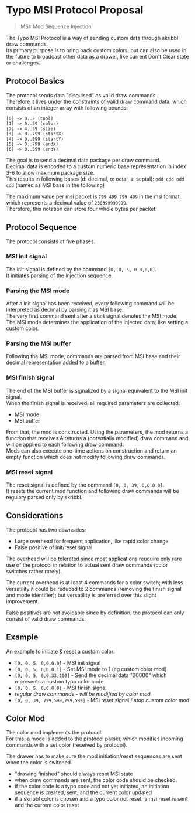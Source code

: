 # Typo MSI Protocol Proposal

> MSI: Mod Sequence Injection

The Typo MSI Protocol is a way of sending custom data through skribbl draw commands.  
Its primary purpose is to bring back custom colors, but can also be used in the future to broadcast other data as a drawer, like current Don't Clear state or challenges.

## Protocol Basics
The protocol sends data "disguised" as valid draw commands.  
Therefore it lives under the constraints of valid draw command data, which consists of an integer array with following bounds:

```
[0] -> 0..2 (tool)
[1] -> 0..39 (color)
[2] -> 4..39 (size)
[3] -> 0..799 (startX)
[4] -> 0..599 (startY)
[5] -> 0..799 (endX)
[6] -> 0..599 (endY)
```

The goal is to send a decimal data package per draw command.  
Decimal data is encoded to a custom numeric base representation in index 3-6 to allow maximum package size.  
This results in following bases (d: decimal, o: octal, s: septal):
`odd cdd odd cdd` (named as MSI base in the following)

The maximum value per msi packet is `799 499 799 499` in the msi format, which represents a decimal value of `230399999999`.  
Therefore, this notation can store four whole bytes per packet.

## Protocol Sequence
The protocol consists of five phases.
### MSI init signal
The init signal is defined by the command `[0, 0, 5, 0,0,0,0]`.  
It initiates parsing of the injection sequence.
### Parsing the MSI mode
After a init signal has been received, every following command will be interpreted as decimal by parsing it as MSI base.  
The very first command sent after a start signal denotes the MSI mode.  
The MSI mode determines the application of the injected data; like setting a custom color.
### Parsing the MSI buffer
Following the MSI mode, commands are parsed from MSI base and their decimal representation added to a buffer.
### MSI finish signal
The end of the MSI buffer is signalized by a signal equivalent to the MSI init signal.  
When the finish signal is received, all required parameters are collected:
- MSI mode
- MSI buffer

From that, the mod is constructed.
Using the parameters, the mod returns a function that receives & returns a (potentially modified) draw command and will be applied to each following draw command.  
Mods can also execute one-time actions on construction and return an empty function which does not modify following draw commands.
### MSI reset signal
The reset signal is defined by the command `[0, 0, 39, 0,0,0,0]`.  
It resets the current mod function and following draw commands will be regulary parsed only by skribbl.

## Considerations
The protocol has two downsides:
- Large overhead for frequent application, like rapid color change
- False positive of init/reset signal

The overhead will be tolerated since most applications reuquire only rare use of the protocol in relation to actual sent draw commands (color switches rather rarely).

The current overhead is at least 4 commands for a color switch; with less versatility it could be reduced to 2 commands (removing the finish signal and mode identifier); but versatility is preferred over this slight improvement.

False positives are not avoidable since by definition, the protocol can only consist of valid draw commands.

## Example
An example to initiate & reset a custom color:
- `[0, 0, 5, 0,0,0,0]` - MSI init signal
- `[0, 0, 5, 0,0,0,1]` - Set MSI mode to 1 (eg custom color mod)
- `[0, 0, 5, 0,0,33,200]` - Send the decimal data "20000" which represents a custom typo color code
- `[0, 0, 5, 0,0,0,0]` - MSI finish signal  
-  *regular draw commands - will be modified by color mod*
- `[0, 0, 39, 799,599,799,599]` - MSI reset signal / stop custom color mod

## Color Mod
The color mod implements the protocol.  
For this, a mode is added to the protocol parser, which modifies incoming commands with a set color (received by protocol).

The drawer has to make sure the mod initiation/reset sequences are sent when the color is switched.
- "drawing finished" should always reset MSI state
- when draw commands are sent, the color code should be checked.
- if the color code is a typo code and not yet initiated, an initiation sequence is created, sent, and the current color updated
- if a skribbl color is chosen and a typo color not reset, a msi reset is sent and the current color reset